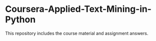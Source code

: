 # Coursera-Applied-Text-Mining-in-Python
This repository includes the course material and assignment answers.
